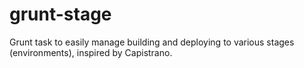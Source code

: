 grunt-stage
===========

Grunt task to easily manage building and deploying to various stages (environments), inspired by Capistrano.
